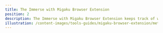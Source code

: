 ```yaml
---
title: The Immerse with Migaku Browser Extension
position: 2
description: The Immerse with Migaku Browser Extension keeps track of what you known, and lets you make instant flashcards from Netflix, YouTube, and your favorite websites!
illustration: /content-images/tools-guides/migaku-browser-extension/meta/illustration.png
---
```


